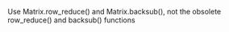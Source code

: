 Use Matrix.row_reduce() and Matrix.backsub(), not the obsolete row_reduce() and backsub() functions
